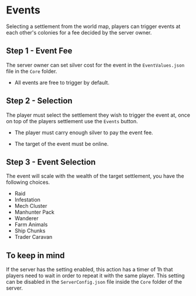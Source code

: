 # Events
Selecting a settlement from the world map, players can trigger events at each other's colonies for a fee decided by the server owner.

## Step 1 - Event Fee
The server owner can set silver cost for the event in the `EventValues.json` file in the `Core` folder.

* All events are free to trigger by default.

## Step 2 - Selection
The player must select the settlement they wish to trigger the event at, once on top of the players settlement use the `Events` button.

* The player must carry enough silver to pay the event fee.

* The target of the event must be online.

## Step 3 - Event Selection
The event will scale with the wealth of the target settlement, you have the following choices.
* Raid
* Infestation
* Mech Cluster
* Manhunter Pack
* Wanderer
* Farm Animals
* Ship Chunks
* Trader Caravan

## To keep in mind
If the server has the setting enabled, this action has a timer of 1h that players need to wait in order to repeat it with the same player. This setting can be disabled in the `ServerConfig.json` file inside the `Core` folder of the server.